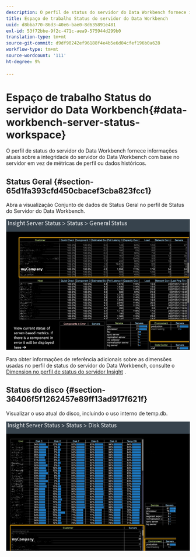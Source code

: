 ```yaml
---
description: O perfil de status do servidor do Data Workbench fornece informações atuais sobre a integridade do servidor do Data Workbench com base no servidor em vez de métricas de perfil ou dados históricos.
title: Espaço de trabalho Status do servidor do Data Workbench
uuid: d8bba770-86d3-40e6-bae0-8d635891e481
exl-id: 53f72bbe-9f2c-471c-aea9-575944d299b0
translation-type: tm+mt
source-git-commit: d9df90242ef96188f4e4b5e6d04cfef196b0a628
workflow-type: tm+mt
source-wordcount: '111'
ht-degree: 9%

---
```


# Espaço de trabalho Status do servidor do Data Workbench{#data-workbench-server-status-workspace}

O perfil de status do servidor do Data Workbench fornece informações atuais sobre a integridade do servidor do Data Workbench com base no servidor em vez de métricas de perfil ou dados históricos.

## Status Geral {#section-65d1fa393cfd450cbacef3cba823fcc1}

Abra a visualização Conjunto de dados de Status Geral no perfil de Status do Servidor do Data Workbench.

![](assets/Managing_Server_Status.png)

Para obter informações de referência adicionais sobre as dimensões usadas no perfil de status do servidor do Data Workbench, consulte o [Dimension no perfil de status do servidor Insight](../../../home/monitoring-installation/monitoring-appendix/monitoring-servers-profile.md#concept-8cbeb91e99bc42e2b52b22d551423f8a) .

## Status do disco {#section-36406f5f1262457e89ff13ad917f621f}

Visualizar o uso atual do disco, incluindo o uso interno de temp.db.

![](assets/Managing_Server_DiskStatus.png)
